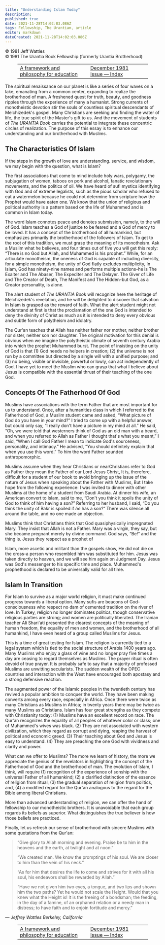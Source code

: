 ```yaml
---
title: "Understanding Islam Today"
description: 
published: true
date: 2021-11-28T14:02:03.086Z
tags: Fellowship, The Urantian, article
editor: markdown
dateCreated: 2021-11-28T14:02:03.086Z
---
```


<p class="v-card v-sheet theme--light grey lighten-3 px-2">© 1981 Jeff Wattles<br>© 1981 The Urantia Book Fellowship (formerly Urantia Brotherhood)</p>
<figure class="table chapter-navigator">
  <table>
    <tbody>
      <tr>
        <td>
        <a href="/en/article/Sara_Blackstock/A_framework_and_philosophy_for_education">
          <span class="mdi mdi-arrow-left-drop-circle"></span><span class="pl-2">A framework and philosophy for education</span>
        </a>
        </td>
        <td>
        <a href="/en/index/articles_the_urantian#december-1981-issue">
          <span class="mdi mdi-book-open-variant"></span><span class="pl-2">December 1981 Issue — Index</span>
        </a>
        </td>
        <td>
        </td>
      </tr>
    </tbody>
  </table>
</figure>


The spiritual renaissance on our planet is like a series of four waves on a lake, emanating from a common center, expanding to realize the brotherhood of man. A freshened quest for truth, beauty, and goodness ripples through the experience of many a humanist. Strong currents of monotheistic devotion stir the souls of countless spiritual descendants of Melchizedek's gospel. Many Christians are seeking and finding the water of life, the true spirit of the Master's gift to us. And the movement of students of _The URANTIA Book_ carries the potential to integrate these concentric circles of realization. The purpose of this essay is to enhance our understanding and our brotherhood with Muslims.

## The Characteristics Of Islam

If the steps in the growth of love are understanding. service, and wisdom, we may begin with the question, what is Islam?

The first associations that come to mind include holy wars, polygamy, the subjugation of women, taboos on pork and alcohol, fanatic revolutionary movements, and the politics of oil. We have heard of sufi mystics identifying with God and of extreme legalists, such as the pious scholar who refused to eat a watermelon because he could not determine from scripture how the Prophet would have eaten one. We know that the union of religious and political authority is a pattern based on the life of Muhammed and is common in Islam today.

The word Islam connotes peace and denotes submission, namely, to the will of God. Islam teaches a God of justice to be feared and a God of mercy to be loved. It has a concept of the brotherhood of all humankind, but emphasizes primarily the brotherhood of the followers of Islam. To get to the root of this tradition, we must grasp the meaning of its monotheism. Ask a Muslim what he believes, and four times out of five you will get this reply: “There is no God but Allah, and Muhammed is his prophet.” While, for an articulate monotheism, the oneness of God is capable of including diversity, for a simple monotheism, the unity of God flatly excludes multiplicity, In Islam, God has ninety-nine names and performs multiple actions-he is The Exalter and The Abaser, The Expediter and The Delayer. The Giver of Life and The Creator of Death, The Manifest and The Hidden-but God, as a Creator personality, is alone.

The alert student of _The URANTIA Book_ will recognize here the heritage of Melchizedek's revelation, and he will be delighted to discover that salvation in Islam is grasped as the reward of faith. What the alert student might not understand at first is that the proclamation of the one God is intended to deny the divinity of Christ as much as it is intended to deny every obvious and subtle form of polytheism and idolatry.

The Qur'an teaches that Allah has neither father nor mother, neither brother nor sister, neither son nor daughter. The original motivation for this denial is obvious when we imagine the polytheistic climate of seventh century Arabia into which the prophet Muhammed burst. The point of insisting on the unity of God is that (1) God needs no helpers in creation; (2) the universe is not run by a committee but directed by a single will with a unified purpose; and (3) no being, visible or invisible, powerful or lowly, can act independently of God. I have yet to meet the Muslim who can grasp that what I believe about Jesus is compatible with the essential thrust of their teaching of the one God.

## Concepts Of The Fatherhood Of God

Muslims have associations with the term Father that are most important for us to understand. Once, after a humanities class in which I referred to the Fatherhood of God, a Muslim student came and asked, “What picture of God do you have in your mind?” I tried to come up with a helpful answer, but could only say, “I really don't have a picture in my mind at all.” He said, “Oh, we were told that westerners think of God as an old man with a beard, and when you referred to Allah as Father I thought that's what you meant,” I said, “When I call God Father I mean to indicate God's sourceness, personality, and intimacy.” He advised, “You should definitely explain that when you use this word.” To him the word Father sounded anthropomorphic.

Muslims assume when they hear Christians or nearChristians refer to God as Father they mean the Father of our Lord Jesus Christ, It is, therefore, difficult for a student of our book to avoid bringing up the issue of the nature of Jesus when speaking about the Father with Muslims, But I take hope from the following experience: I was invited to dinner with other Muslims at the home of a student from Saudi Arabia. At dinner his wife, an American convert to Islam, said to me, “Don't you think it spoils the unity of God to think of him having a son?” Referring to her husband, I said, “Do you think the unity of Bakr is spoiled if _he_ has a son?” There was silence all around the table, and no one made an objection.

Muslims think that Christians think that God quasiphysically impregnated Mary. They insist that Allah is not a Father. Mary was a virgin, they say, but she became pregnant merely by divine command. God says, “Be!” and the thing is. Jesus they respect as a prophet of

Islam, more ascetic and militant than the gospels show, He did not die on the cross-a person who resembled him was substituted for him. Jesus was taken directly to heaven, and we will see him again on Judgment Day. Jesus was God's messenger to his specific time and place. Muhammed's prophethood is declared to be universally valid for all time.

## Islam In Transition

For Islam to survive as a major world religion, it must make continued progress towards a liberal option. Many sufis are beacons of God-consciousness who respect no dam of cemented tradition on the river of love. In Turkey, religion no longer dominates politics, though conservative religious parties are strong; and women are politically liberated. The Iranian teacher Ali Shari'ati presented the clearest concepts of the meaning of human freedom, the equality of men and women, and the brotherhood of all humankind, I have even heard of a group called Muslims for Jesus.

This is a time of great testing for Islam. The religion is currently tied to a legal system which is tied to the social structure of Arabia 1400 years ago. Many Muslims who enjoy a glass of wine and no longer pray five times a day are ceasing to regard themselves as Muslims. The prayer ritual is often devoid of true prayer. It is probably safe to say that a majority of professed Muslims are unwitting secularists. The sudden wealth of the OPEC countries and interaction with the West have encouraged both apostasy and a strong defensive reaction.

The augmented power of the Islamic peoples in the twentieth century has revived a popular ambition to conquer the world. They have been making converts among every race, especially in Africa. Once there were twice as many Christians as Muslims in Africa; in twenty years there may be twice as many Muslims as Christians. Islam has four great strengths as they compete with Christianity today: (1) Muslims have an excellent record on race. The Qur'an recognizes the equality of all peoples of whatever color or class; one of Muhammed's wives was black. (2) They are not associated with western civilization, which they regard as corrupt and dying, reaping the harvest of political and economic greed. (3) Their teaching about God and Jesus is easy to understand. (4) They are preaching the one God with vividness and clarity and power.

What can we offer to Muslims? The more we learn of history, the more we appreciate the genius of the revelators in highlighting the concept of the Fatherhood of God and the brotherhood of man. The evolution of Islam, I think, will require (1) recognition of the experience of sonship with the universal Father of all humankind; (2) a clarified distinction of the essence of religion from ritual, (3) the gradual separation of religion from politics, and, (4) a modified regard for the Qur'an analogous to the regard for the Bible among liberal Christians.

More than advanced understanding of religion, we can offer the hand of fellowship to our monotheistic brothers. It is unavoidable that each group regards its beliefs as superior. What distinguishes the true believer is how those beliefs are practiced.

Finally, let us refresh our sense of brotherhood with sincere Muslims with some quotations from the Qur'an:

> “Give glory to Allah morning and evening. Praise be to him in the heavens and the earth, at twilight and at noon.”
> 
> “We created man. We know the promptings of his soul. We are closer to him than the vein of his neck.”
> 
> “As for him that desires the life to come and strives for it with all his soul, his endeavors shall be rewarded by Allah.”
> 
> “Have we not given him two eyes, a tongue, and two lips and shown him the two paths? Yet he would not scale the Height. Would that you knew what the Height is! It is the freeing of a bondsman; the feeding, in the day of a famine, of an orphaned relation or a needy man in distress; to have faith and to enjoin fortitude and mercy.”

— _Jeffrey Wattles_
_Berkeley, California_

<figure class="table chapter-navigator">
  <table>
    <tbody>
      <tr>
        <td>
        <a href="/en/article/Sara_Blackstock/A_framework_and_philosophy_for_education">
          <span class="mdi mdi-arrow-left-drop-circle"></span><span class="pl-2">A framework and philosophy for education</span>
        </a>
        </td>
        <td>
        <a href="/en/index/articles_the_urantian#december-1981-issue">
          <span class="mdi mdi-book-open-variant"></span><span class="pl-2">December 1981 Issue — Index</span>
        </a>
        </td>
        <td>
        </td>
      </tr>
    </tbody>
  </table>
</figure>
